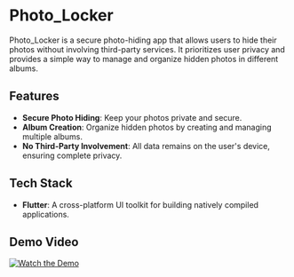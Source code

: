 # Photo_Locker

Photo_Locker is a secure photo-hiding app that allows users to hide their photos without involving third-party services. It prioritizes user privacy and provides a simple way to manage and organize hidden photos in different albums.

## Features

- **Secure Photo Hiding**: Keep your photos private and secure.  
- **Album Creation**: Organize hidden photos by creating and managing multiple albums.  
- **No Third-Party Involvement**: All data remains on the user's device, ensuring complete privacy.  

## Tech Stack

- **Flutter**: A cross-platform UI toolkit for building natively compiled applications.  

## Demo Video

[![Watch the Demo](https://img.youtube.com/vi/VIDEO_ID/0.jpg)](https://drive.google.com/file/d/15PLoyFn52lPGfXDl3-eLg8Xi4-QJPEtF/view?usp=drive_link)
